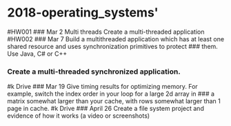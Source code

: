 # 2018-operating_systems'
#HW001 ### Mar 2 Multi threads     Create a multi-threaded application
#HW002 ### Mar 7 Build a multithreaded application which has at least one shared resource and uses synchronization primitives to protect ###       them. Use Java, C# or C++
###       Create a multi-threaded synchronized application.
#k Drive ### Mar 19  Give timing results for optimizing memory.  For example, switch the index order in your loop for a large 2d array in ###       a matrix somewhat larger than your cache, with rows  somewhat larger than 1 page in cache.
#k Drive ### April 26  Create a file system project and evidence of how it works (a video or screenshots)
